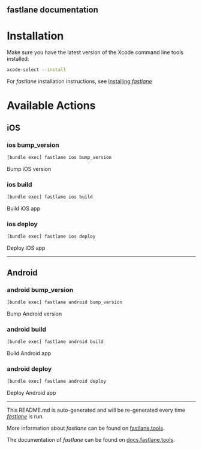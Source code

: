 fastlane documentation
----

# Installation

Make sure you have the latest version of the Xcode command line tools installed:

```sh
xcode-select --install
```

For _fastlane_ installation instructions, see [Installing _fastlane_](https://docs.fastlane.tools/#installing-fastlane)

# Available Actions

## iOS

### ios bump_version

```sh
[bundle exec] fastlane ios bump_version
```

Bump iOS version

### ios build

```sh
[bundle exec] fastlane ios build
```

Build iOS app

### ios deploy

```sh
[bundle exec] fastlane ios deploy
```

Deploy iOS app

----


## Android

### android bump_version

```sh
[bundle exec] fastlane android bump_version
```

Bump Android version

### android build

```sh
[bundle exec] fastlane android build
```

Build Android app

### android deploy

```sh
[bundle exec] fastlane android deploy
```

Deploy Android app

----

This README.md is auto-generated and will be re-generated every time [_fastlane_](https://fastlane.tools) is run.

More information about _fastlane_ can be found on [fastlane.tools](https://fastlane.tools).

The documentation of _fastlane_ can be found on [docs.fastlane.tools](https://docs.fastlane.tools).
